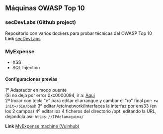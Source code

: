 ## Máquinas OWASP Top 10

### secDevLabs (Github project)
Repositorio con varios dockers para probar técnicas del OWASP Top 10  
**Link** <a href="https://github.com/globocom/secDevLabs">secDevLabs</a>  

### MyExpense
* XSS
* SQL Injection

#### Configuraciones previas
1º Adaptador en modo puente  
(Si no deja por error 0xc0000094, ir a: <a href="https://www.youtube.com/watch?v=-Xqgl4DnKG0"> Aqui </a>  
2º Inciar con tecla "e" para editar el arranque y cambar el "ro" final por: ```rw init=/bin/bash```
3º editar /etc/network/interfaces la interfaz por ens33 (en los 2 campos)
4º editar los 4 ficheros del directorio /opt. editando la URL, dejandola así: ```https://IPdelamaquina/```

**Link** <a href="https://www.vulnhub.com/entry/myexpense-1,405/">MyExpense machine (Vulnhub)</a>  


